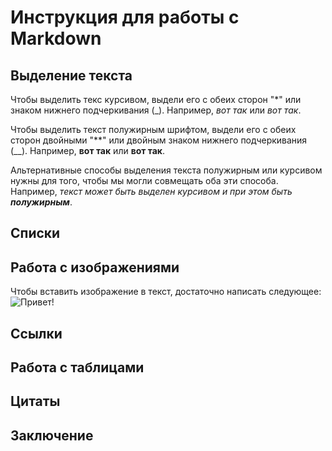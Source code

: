 # Инструкция для работы с Markdown

## Выделение текста

Чтобы выделить текс курсивом, выдели его с обеих сторон "*" или знаком нижнего подчеркивания (_). Например, *вот так* или _вот так_.

Чтобы выделить текст полужирным шрифтом, выдели его с обеих сторон двойными "**" или двойным знаком нижнего подчеркивания (__). Например, **вот так** или __вот так__.

Альтернативные способы выделения текста полужирным или курсивом нужны для того, чтобы мы могли совмещать оба эти способа. Например, _текст может быть выделен курсивом и при этом быть **полужирным**_.


## Списки

## Работа с изображениями

Чтобы вставить изображение в текст, достаточно написать следующее:![Привет!](Teftelka.jpg)
## Ссылки

## Работа с таблицами

## Цитаты

## Заключение